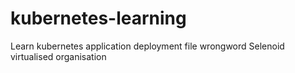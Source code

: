 # kubernetes-learning
Learn kubernetes application deployment file wrongword Selenoid
virtualised organisation